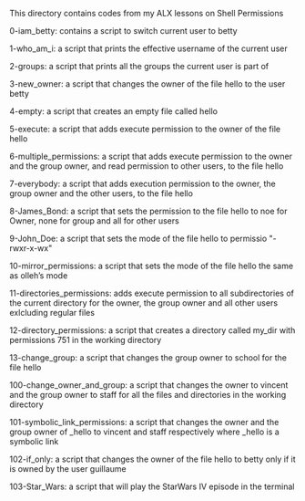 This directory contains codes from my ALX lessons on Shell Permissions

0-iam_betty: contains a script to switch current user to betty

1-who_am_i: a script that prints the effective username of the current user

2-groups: a script that prints all the groups the current user is part of

3-new_owner:  a script that changes the owner of the file hello to the user betty

4-empty: a script that creates an empty file called hello

5-execute: a script that adds execute permission to the owner of the file hello

6-multiple_permissions:  a script that adds execute permission to the owner and the group owner, and read permission to other users, to the file hello

7-everybody: a script that adds execution permission to the owner, the group owner and the other users, to the file hello

8-James_Bond: a script that sets the permission to the file hello to noe for Owner, none for group and all for other users

9-John_Doe:  a script that sets the mode of the file hello to permissio "-rwxr-x-wx"

10-mirror_permissions:  a script that sets the mode of the file hello the same as olleh’s mode

11-directories_permissions: adds execute permission to all subdirectories of the current directory for the owner, the group owner and all other users exlcluding regular files

12-directory_permissions: a script that creates a directory called my_dir with permissions 751 in the working directory

13-change_group: a script that changes the group owner to school for the file hello

100-change_owner_and_group: a script that changes the owner to vincent and the group owner to staff for all the files and directories in the working directory

101-symbolic_link_permissions: a script that changes the owner and the group owner of _hello to vincent and staff respectively where _hello is a symbolic link

102-if_only: a script that changes the owner of the file hello to betty only if it is owned by the user guillaume

103-Star_Wars: a script that will play the StarWars IV episode in the terminal

